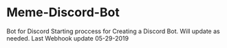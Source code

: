 # Meme-Discord-Bot
Bot for Discord
Starting proccess for Creating a Discord Bot. Will update as needed.
Last Webhook update 05-29-2019
